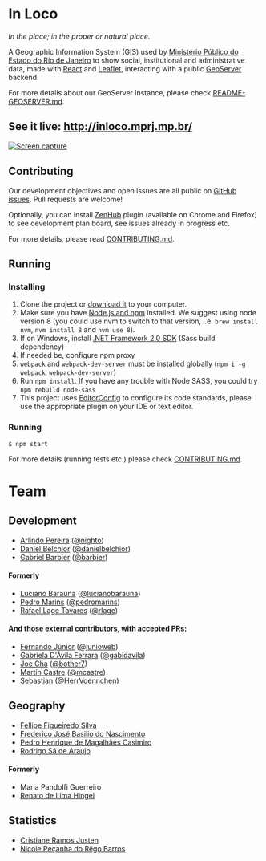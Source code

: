 # In Loco
_In the place; in the proper or natural place._

A Geographic Information System (GIS) used by [Ministério Público do Estado do Rio de Janeiro](http://www.mprj.mp.br/) to show social, institutional and administrative data, made with [React](https://facebook.github.io/react/) and [Leaflet](http://leafletjs.com/), interacting with a public [GeoServer](http://geoserver.org/) backend.

For more details about our GeoServer instance, please check [README-GEOSERVER.md](https://github.com/MinisterioPublicoRJ/inloco/blob/develop/README-GEOSERVER.md).

## See it live: http://inloco.mprj.mp.br/

[![Screen capture](https://user-images.githubusercontent.com/397851/30930156-25dbd42e-a397-11e7-8e7f-80c83cdddccd.png)](http://inloco.mprj.mp.br/)

## Contributing

Our development objectives and open issues are all public on [GitHub issues](https://github.com/MinisterioPublicoRJ/inloco/issues). Pull requests are welcome!

Optionally, you can install [ZenHub](https://github.com/marketplace/zenhub) plugin (available on Chrome and Firefox) to see development plan board, see issues already in progress etc.

For more details, please read [CONTRIBUTING.md](https://github.com/MinisterioPublicoRJ/inloco/blob/develop/CONTRIBUTING.md).

## Running

### Installing
1. Clone the project or [download it](https://github.com/MinisterioPublicoRJ/inloco/archive/develop.zip) to your computer.
1. Make sure you have [Node.js and npm](https://nodejs.org/en/download/) installed. We suggest using node version 8 (you could use nvm to switch to that version, i.e. `brew install nvm`, `nvm install 8` and `nvm use 8`).
1. If on Windows, install [.NET Framework 2.0 SDK](https://www.microsoft.com/en-us/download/confirmation.aspx?id=15354) (Sass build dependency)
1. If needed be, configure npm proxy
1. `webpack` and `webpack-dev-server` must be installed globally (`npm i -g webpack webpack-dev-server`)
1. Run `npm install`. If you have any trouble with Node SASS, you could try `npm rebuild node-sass`
1. This project uses [EditorConfig](http://editorconfig.org/) to configure its code standards, please use the appropriate plugin on your IDE or text editor.

### Running

```
$ npm start
```

For more details (running tests etc.) please check [CONTRIBUTING.md](https://github.com/MinisterioPublicoRJ/inloco/blob/develop/CONTRIBUTING.md).

# Team

## Development

- [Arlindo Pereira](https://www.linkedin.com/in/arlindosaraivapereira/) ([@nighto](https://github.com/nighto))
- [Daniel Belchior](https://www.linkedin.com/in/danielbelchior/) ([@danielbelchior](https://github.com/danielbelchior))
- [Gabriel Barbier](https://www.linkedin.com/in/gabrielbarbier/) ([@barbier](https://github.com/barbier))

#### Formerly

- [Luciano Baraúna](https://www.linkedin.com/in/lucianobarauna/) ([@lucianobarauna](https://github.com/lucianobarauna))
- [Pedro Marins](https://www.linkedin.com/in/pedromarins/) ([@pedromarins](https://github.com/pedromarins))
- [Rafael Lage Tavares](https://www.linkedin.com/in/rltrafael/) ([@rlage](https://github.com/rlage))

#### And those external contributors, with accepted PRs:

- [Fernando Júnior](https://github.com/MinisterioPublicoRJ/inLoco-2.0/pull/359) ([@junioweb](https://github.com/junioweb))
- [Gabriela D'Ávila Ferrara](https://github.com/MinisterioPublicoRJ/inLoco-2.0/pull/364) ([@gabidavila](https://github.com/gabidavila))
- [Joe Cha](https://github.com/MinisterioPublicoRJ/inLoco-2.0/pull/373) ([@bother7](https://github.com/bother7))
- [Martín Castre](https://github.com/MinisterioPublicoRJ/inLoco-2.0/pull/357) ([@mcastre](https://github.com/mcastre))
- [Sebastian](https://github.com/MinisterioPublicoRJ/inLoco-2.0/pull/341) ([@HerrVoennchen](https://github.com/HerrVoennchen))

## Geography

- [Fellipe Figueiredo Silva](https://www.linkedin.com/in/fellipe-figueiredo-silva-9a8981106/)
- [Frederico José Basilio do Nascimento](https://www.linkedin.com/in/frederico-nascimento-b214262b/)
- [Pedro Henrique de Magalhães Casimiro](https://www.linkedin.com/in/pedro-henrique-de-magalh%C3%A3es-casimiro-7b7b4512a/)
- [Rodrigo Sá de Araujo](https://www.linkedin.com/in/rodrigo-araujo-61338a141/)

#### Formerly

- Maria Pandolfi Guerreiro
- [Renato de Lima Hingel](https://www.linkedin.com/in/renato-hingel-51651a35/)

## Statistics

- [Cristiane Ramos Justen](https://www.linkedin.com/in/cristiane-ramos-justen-145451122/)
- [Nicole Peçanha do Rêgo Barros](http://lattes.cnpq.br/0330661247598507)
